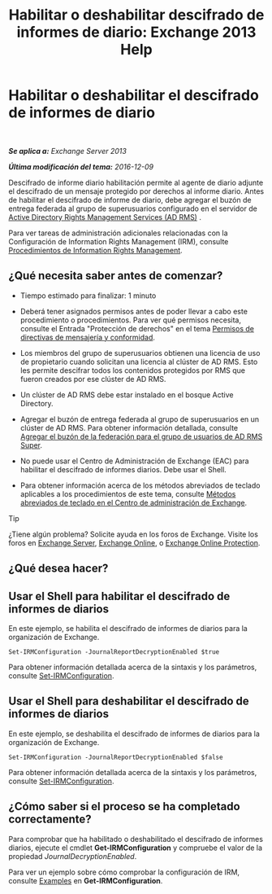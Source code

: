 ﻿---
title: 'Habilitar o deshabilitar descifrado de informes de diario: Exchange 2013 Help'
TOCTitle: Habilitar o deshabilitar el descifrado de informes de diario
ms:assetid: 1dedbe73-2c1a-4b14-8799-5091aaec7965
ms:mtpsurl: https://technet.microsoft.com/es-es/library/Dd638092(v=EXCHG.150)
ms:contentKeyID: 49895504
ms.date: 05/22/2018
mtps_version: v=EXCHG.150
ms.translationtype: MT
---

# Habilitar o deshabilitar el descifrado de informes de diario

 

_**Se aplica a:** Exchange Server 2013_

_**Última modificación del tema:** 2016-12-09_

Descifrado de informe diario habilitación permite al agente de diario adjunte el descifrado de un mensaje protegido por derechos al informe diario. Antes de habilitar el descifrado de informe de diario, debe agregar el buzón de entrega federada al grupo de superusuarios configurado en el servidor de [Active Directory Rights Management Services (AD RMS)](https://technet.microsoft.com/en-us/library/hh831364.aspx) .

Para ver tareas de administración adicionales relacionadas con la Configuración de Information Rights Management (IRM), consulte [Procedimientos de Information Rights Management](information-rights-management-procedures-exchange-2013-help.md).

## ¿Qué necesita saber antes de comenzar?

  - Tiempo estimado para finalizar: 1 minuto

  - Deberá tener asignados permisos antes de poder llevar a cabo este procedimiento o procedimientos. Para ver qué permisos necesita, consulte el Entrada "Protección de derechos" en el tema [Permisos de directivas de mensajería y conformidad](messaging-policy-and-compliance-permissions-exchange-2013-help.md).

  - Los miembros del grupo de superusuarios obtienen una licencia de uso de propietario cuando solicitan una licencia al clúster de AD RMS. Esto les permite descifrar todos los contenidos protegidos por RMS que fueron creados por ese clúster de AD RMS.

  - Un clúster de AD RMS debe estar instalado en el bosque Active Directory.

  - Agregar el buzón de entrega federada al grupo de superusuarios en un clúster de AD RMS. Para obtener información detallada, consulte [Agregar el buzón de la federación para el grupo de usuarios de AD RMS Super](add-the-federation-mailbox-to-the-ad-rms-super-users-group-exchange-2013-help.md).

  - No puede usar el Centro de Administración de Exchange (EAC) para habilitar el descifrado de informes diarios. Debe usar el Shell.

  - Para obtener información acerca de los métodos abreviados de teclado aplicables a los procedimientos de este tema, consulte [Métodos abreviados de teclado en el Centro de administración de Exchange](keyboard-shortcuts-in-the-exchange-admin-center-exchange-online-protection-help.md).


> [!TIP]
> ¿Tiene algún problema? Solicite ayuda en los foros de Exchange. Visite los foros en <A href="https://go.microsoft.com/fwlink/p/?linkid=60612">Exchange Server</A>, <A href="https://go.microsoft.com/fwlink/p/?linkid=267542">Exchange Online</A>, o <A href="https://go.microsoft.com/fwlink/p/?linkid=285351">Exchange Online Protection</A>.



## ¿Qué desea hacer?

## Usar el Shell para habilitar el descifrado de informes de diarios

En este ejemplo, se habilita el descifrado de informes de diarios para la organización de Exchange.

    Set-IRMConfiguration -JournalReportDecryptionEnabled $true

Para obtener información detallada acerca de la sintaxis y los parámetros, consulte [Set-IRMConfiguration](https://technet.microsoft.com/es-es/library/dd979792\(v=exchg.150\)).

## Usar el Shell para deshabilitar el descifrado de informes de diarios

En este ejemplo, se deshabilita el descifrado de informes de diarios para la organización de Exchange.

    Set-IRMConfiguration -JournalReportDecryptionEnabled $false

Para obtener información detallada acerca de la sintaxis y los parámetros, consulte [Set-IRMConfiguration](https://technet.microsoft.com/es-es/library/dd979792\(v=exchg.150\)).

## ¿Cómo saber si el proceso se ha completado correctamente?

Para comprobar que ha habilitado o deshabilitado el descifrado de informes diarios, ejecute el cmdlet **Get-IRMConfiguration** y compruebe el valor de la propiedad *JournalDecryptionEnabled*.

Para ver un ejemplo sobre cómo comprobar la configuración de IRM, consulte [Examples](https://technet.microsoft.com/es-es/e1821219-fe18-4642-a9c2-58eb0aadd61a\(exchg.150\)#examples) en **Get-IRMConfiguration**.

